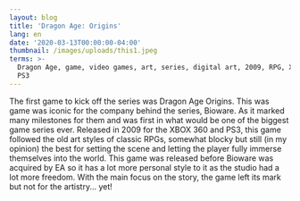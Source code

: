 ```yaml
---
layout: blog
title: 'Dragon Age: Origins'
lang: en
date: '2020-03-13T00:00:00-04:00'
thumbnail: /images/uploads/this1.jpeg
terms: >-
  Dragon Age, game, video games, art, series, digital art, 2009, RPG, XBOX 360,
  PS3
---
```

The first game to kick off the series was Dragon Age Origins. This was game was iconic for the company behind the series, Bioware. As it marked many milestones for them and was first in what would be one of the biggest game series ever. Released in 2009 for the XBOX 360 and PS3, this game followed the old art styles of classic RPGs, somewhat blocky but still (in my opinion) the best for setting the scene and letting the player fully immerse themselves into the world. This game was released before Bioware was acquired by EA so it has a lot more personal style to it as the studio had a lot more freedom. With the main focus on the story, the game left its mark but not for the artistry... yet!
